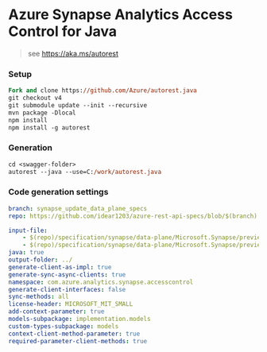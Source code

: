 # Azure Synapse Analytics Access Control for Java

> see https://aka.ms/autorest

### Setup
```ps
Fork and clone https://github.com/Azure/autorest.java 
git checkout v4
git submodule update --init --recursive
mvn package -Dlocal
npm install
npm install -g autorest
```

### Generation
```ps
cd <swagger-folder>
autorest --java --use=C:/work/autorest.java
```

### Code generation settings

```yaml
branch: synapse_update_data_plane_specs
repo: https://github.com/idear1203/azure-rest-api-specs/blob/$(branch)
```

```yaml
input-file:
    - $(repo)/specification/synapse/data-plane/Microsoft.Synapse/preview/2020-02-01-preview/roleAssignments.json
    - $(repo)/specification/synapse/data-plane/Microsoft.Synapse/preview/2020-02-01-preview/roles.json
java: true
output-folder: ../
generate-client-as-impl: true
generate-sync-async-clients: true
namespace: com.azure.analytics.synapse.accesscontrol
generate-client-interfaces: false
sync-methods: all
license-header: MICROSOFT_MIT_SMALL
add-context-parameter: true
models-subpackage: implementation.models
custom-types-subpackage: models
context-client-method-parameter: true
required-parameter-client-methods: true
```
